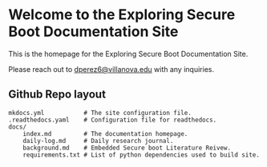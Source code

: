 # Welcome to the Exploring Secure Boot Documentation Site

This is the homepage for the Exploring Secure Boot Documentation Site. 

Please reach out to dperez6@villanova.edu with any inquiries. 

## Github Repo layout

    mkdocs.yml           # The site configuration file.
    .readthedocs.yaml    # Configuration file for readthedocs.
    docs/
        index.md         # The documentation homepage.
        daily-log.md     # Daily research journal. 
        background.md    # Embedded Secure boot Literature Reivew. 
        requirements.txt # List of python dependencies used to build site.

